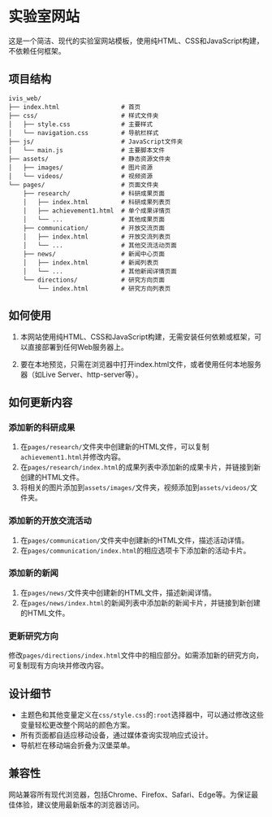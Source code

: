 # 实验室网站

这是一个简洁、现代的实验室网站模板，使用纯HTML、CSS和JavaScript构建，不依赖任何框架。

## 项目结构

```
ivis_web/
├── index.html                 # 首页
├── css/                       # 样式文件夹
│   ├── style.css              # 主要样式
│   └── navigation.css         # 导航栏样式
├── js/                        # JavaScript文件夹
│   └── main.js                # 主要脚本文件
├── assets/                    # 静态资源文件夹
│   ├── images/                # 图片资源
│   └── videos/                # 视频资源
└── pages/                     # 页面文件夹
    ├── research/              # 科研成果页面
    │   ├── index.html         # 科研成果列表页
    │   ├── achievement1.html  # 单个成果详情页
    │   └── ...                # 其他成果页面
    ├── communication/         # 开放交流页面
    │   ├── index.html         # 开放交流列表页
    │   └── ...                # 其他交流活动页面
    ├── news/                  # 新闻中心页面
    │   ├── index.html         # 新闻列表页
    │   └── ...                # 其他新闻详情页面
    └── directions/            # 研究方向页面
        └── index.html         # 研究方向列表页
```

## 如何使用

1. 本网站使用纯HTML、CSS和JavaScript构建，无需安装任何依赖或框架，可以直接部署到任何Web服务器上。

2. 要在本地预览，只需在浏览器中打开index.html文件，或者使用任何本地服务器（如Live Server、http-server等）。

## 如何更新内容

### 添加新的科研成果

1. 在`pages/research/`文件夹中创建新的HTML文件，可以复制`achievement1.html`并修改内容。
2. 在`pages/research/index.html`的成果列表中添加新的成果卡片，并链接到新创建的HTML文件。
3. 将相关的图片添加到`assets/images/`文件夹，视频添加到`assets/videos/`文件夹。

### 添加新的开放交流活动

1. 在`pages/communication/`文件夹中创建新的HTML文件，描述活动详情。
2. 在`pages/communication/index.html`的相应选项卡下添加新的活动卡片。

### 添加新的新闻

1. 在`pages/news/`文件夹中创建新的HTML文件，描述新闻详情。
2. 在`pages/news/index.html`的新闻列表中添加新的新闻卡片，并链接到新创建的HTML文件。

### 更新研究方向

修改`pages/directions/index.html`文件中的相应部分。如需添加新的研究方向，可复制现有方向块并修改内容。

## 设计细节

- 主题色和其他变量定义在`css/style.css`的`:root`选择器中，可以通过修改这些变量轻松更改整个网站的颜色方案。
- 所有页面都自适应移动设备，通过媒体查询实现响应式设计。
- 导航栏在移动端会折叠为汉堡菜单。

## 兼容性

网站兼容所有现代浏览器，包括Chrome、Firefox、Safari、Edge等。为保证最佳体验，建议使用最新版本的浏览器访问。
